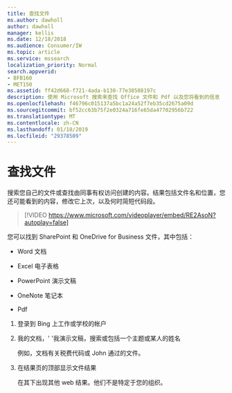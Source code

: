 ```yaml
---
title: 查找文件
ms.author: dawholl
author: dawholl
manager: kellis
ms.date: 12/18/2018
ms.audience: Consumer/IW
ms.topic: article
ms.service: mssearch
localization_priority: Normal
search.appverid:
- BFB160
- MET150
ms.assetid: ff42d668-f721-4ada-b130-77e38508197c
description: 使用 Microsoft 搜索来查找 Office 文件和 Pdf 以及您将看到的信息
ms.openlocfilehash: f46796c015137a5bc1a24a52f7eb35cd2675a09d
ms.sourcegitcommit: bf52cc63b75f2e0324a716fe65da47702956b722
ms.translationtype: MT
ms.contentlocale: zh-CN
ms.lasthandoff: 01/18/2019
ms.locfileid: "29378509"
---
```

# <a name="find-files"></a>查找文件

搜索您自己的文件或查找由同事有权访问创建的内容。结果包括文件名和位置，您还可能看到的内容，修改它上次，以及何时简短代码段。
  
> [!VIDEO https://www.microsoft.com/videoplayer/embed/RE2AsoN?autoplay=false]
  
您可以找到 SharePoint 和 OneDrive for Business 文件，其中包括：
  
- Word 文档
    
- Excel 电子表格
    
- PowerPoint 演示文稿
    
- OneNote 笔记本
    
- Pdf
    
1. 登录到 Bing 上工作或学校的帐户
    
2. 我的文档，' '我演示文稿，搜索或包括一个主题或某人的姓名
    
    例如，文档有关税费代码或 John 通过的文件。
    
3. 在结果页的顶部显示文件结果
    
    在其下出现其他 web 结果。他们不是特定于您的组织。



